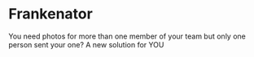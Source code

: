 # Frankenator
You need photos for more than one member of your team but only one person sent your one? A new solution for YOU
